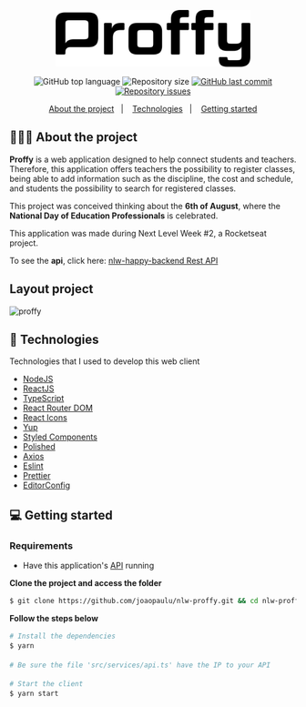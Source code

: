 <p  align="center">
	 <img alt="Proffy" src=".github/logo.svg" height="100px" />  
</p>

<p align="center">
  <img alt="GitHub top language" src="https://img.shields.io/github/languages/top/joaopaulu/nlw-proffy">

  <img alt="Repository size" src="https://img.shields.io/github/repo-size/joaopaulu/nlw-proffy">

  <a href="https://github.com/joaopaulu/nlw-proffy/commits/master">
    <img alt="GitHub last commit" src="https://img.shields.io/github/last-commit/joaopaulu/nlw-proffy">
  </a>

  <a href="https://github.com/joaopaulu/readme-template/issues">
    <img alt="Repository issues" src="https://img.shields.io/github/issues/joaopaulu/nlw-proffy">
  </a>
  
</p>

<p align="center">
  <a href="#-about-the-project">About the project</a>&nbsp;&nbsp;&nbsp;|&nbsp;&nbsp;&nbsp;
  <a href="#-technologies">Technologies</a>&nbsp;&nbsp;&nbsp;|&nbsp;&nbsp;&nbsp;
  <a href="#-getting-started">Getting started</a> 
</p>

## 👨🏻‍💻 About the project

**Proffy** is a web application designed to help connect students and teachers. Therefore, this application offers teachers the possibility to register classes, being able to add information such as the discipline, the cost and schedule, and students the possibility to search for registered classes.

This project was conceived thinking about the **6th of August**, where the **National Day of Education Professionals** is celebrated.

This application was made during Next Level Week #2, a Rocketseat project.


To see the **api**, click here: [nlw-happy-backend Rest API](https://github.com/joaopaulu/nlw-proffy/tree/master/backend)</br>

## Layout project

![proffy](https://user-images.githubusercontent.com/66692428/96272018-efab5100-0fa3-11eb-8db7-5905a46b3796.gif)


## 🚀 Technologies

Technologies that I used to develop this web client

- [NodeJS](https://nodejs.org/)
- [ReactJS](https://reactjs.org/)
- [TypeScript](https://www.typescriptlang.org/)
- [React Router DOM](https://reacttraining.com/react-router/)
- [React Icons](https://react-icons.netlify.com/#/)
- [Yup](https://github.com/jquense/yup)
- [Styled Components](https://styled-components.com/)
- [Polished](https://github.com/styled-components/polished)
- [Axios](https://github.com/axios/axios)
- [Eslint](https://eslint.org/)
- [Prettier](https://prettier.io/)
- [EditorConfig](https://editorconfig.org/)


## 💻 Getting started

### Requirements

- Have this application's [API](https://github.com/joaopaulu/nlw-proffy/tree/master/backend) running

**Clone the project and access the folder**

```bash
$ git clone https://github.com/joaopaulu/nlw-proffy.git && cd nlw-proffy
```

**Follow the steps below**

```bash
# Install the dependencies
$ yarn

# Be sure the file 'src/services/api.ts' have the IP to your API

# Start the client
$ yarn start
```
